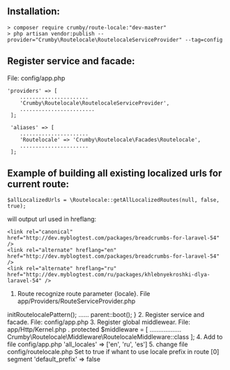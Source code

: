 Installation:
-------------
```
> composer require crumby/route-locale:"dev-master"
> php artisan vendor:publish --provider="Crumby\Routelocale\RoutelocaleServiceProvider" --tag=config
```

Register service and facade:
----------------------------
File: config/app.php

```
'providers' => [
    ......................
    'Crumby\Routelocale\RoutelocaleServiceProvider',
    ........................
 ];
 
 'aliases' => [ 
    ......................
    'Routelocale' => 'Crumby\Routelocale\Facades\Routelocale',
    ......................
 ];
```

Example of building all existing localized urls for current route: 
----------------------------------------------------------------------
```
$allLocalizedUrls = \Routelocale::getAllLocalizedRoutes(null, false, true);
```

will output url used in hreflang:
```
<link rel="canonical" href="http://dev.myblogtest.com/packages/breadcrumbs-for-laravel-54" />
<link rel="alternate" hreflang="en" href="http://dev.myblogtest.com/packages/breadcrumbs-for-laravel-54" />
<link rel="alternate" hreflang="ru" href="http://dev.myblogtest.com/ru/packages/khlebnyekroshki-dlya-laravel-54" />
```
























1. Route recognize route parameter {locale}.
File  app/Providers/RouteServiceProvider.php
<?php
......
use Crumby\Routelocale\RoutelocalePattern as RoutelocalePattern;
......
class RouteServiceProvider extends ServiceProvider
{
......
use RoutelocalePattern;
......
public function boot()
{
......
    $this->initRoutelocalePattern();
......        
    parent::boot();
}
2. Register service and facade. 
File: config/app.php


3. Register global middlewear.
File: app/Http/Kernel.php .  

 protected $middleware = [
        ..................
        Crumby\Routelocale\Middleware\RoutelocaleMiddleware::class
    ];

4. Add to file config/app.php
        'all_locales' => ['en', 'ru', 'es']
        
5. change file config/routelocale.php
        Set to true if whant to use locale prefix in route [0] segment
        'default_prefix' => false